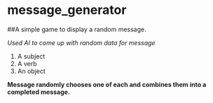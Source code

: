# message_generator


##A simple game to display a random message.

*Used AI to come up with random data for message*

1. A subject
2. A verb
3. An object

**Message randomly chooses one of each and combines them into a completed message.**


